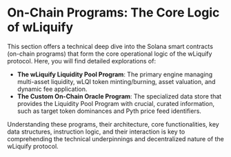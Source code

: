 # On-Chain Programs: The Core Logic of wLiquify

This section offers a technical deep dive into the Solana smart contracts (on-chain programs) that form the core operational logic of the wLiquify protocol. Here, you will find detailed explorations of:

-   **The wLiquify Liquidity Pool Program**: The primary engine managing multi-asset liquidity, wLQI token minting/burning, asset valuation, and dynamic fee application.
-   **The Custom On-Chain Oracle Program**: The specialized data store that provides the Liquidity Pool Program with crucial, curated information, such as target token dominances and Pyth price feed identifiers.

Understanding these programs, their architecture, core functionalities, key data structures, instruction logic, and their interaction is key to comprehending the technical underpinnings and decentralized nature of the wLiquify protocol. 